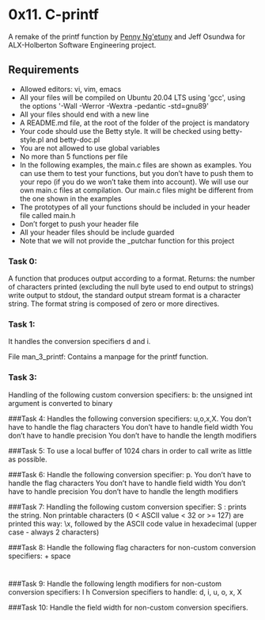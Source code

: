 # 0x11. C-printf
A remake of the printf function by [Penny Ng'etuny](https://github.com/Peinah) and Jeff Osundwa for ALX-Holberton Software Engineering project.
## Requirements

- Allowed editors: vi, vim, emacs
- All your files will be compiled on Ubuntu 20.04 LTS using 'gcc', using the options '-Wall -Werror -Wextra -pedantic -std=gnu89'
- All your files should end with a new line
- A README.md file, at the root of the folder of the project is mandatory
- Your code should use the Betty style. It will be checked using betty-style.pl and betty-doc.pl
- You are not allowed to use global variables
- No more than 5 functions per file
- In the following examples, the main.c files are shown as examples. You can use them to test your functions, but you don’t have to push them to your repo (if you do we won’t take them into account). We will use our own main.c files at compilation. Our main.c files might be different from the one shown in the examples
- The prototypes of all your functions should be included in your header file called main.h
- Don’t forget to push your header file
- All your header files should be include guarded
- Note that we will not provide the _putchar function for this project

### Task 0: 
A function that produces output according to a format.
Returns: the number of characters printed (excluding the null byte used to end output to strings)
write output to stdout, the standard output stream
format is a character string. The format string is composed of zero or more directives.

### Task 1:
It handles the conversion specifiers d and i.

File man_3_printf: Contains a manpage for the printf function.

### Task 3:
Handling of  the following custom conversion specifiers:
b: the unsigned int argument is converted to binary

###Task 4:
Handles the following conversion specifiers: u,o,x,X.
You don’t have to handle the flag characters
You don’t have to handle field width
You don’t have to handle precision
You don’t have to handle the length modifiers

###Task 5:
To use a local buffer of 1024 chars in order to call write as little as possible.

###Task 6:
Handle the following conversion specifier: p.
You don’t have to handle the flag characters
You don’t have to handle field width
You don’t have to handle precision
You don’t have to handle the length modifiers

###Task 7:
Handling  the following custom conversion specifier:
S : prints the string.
Non printable characters (0 < ASCII value < 32 or >= 127) are printed this way: \x, followed by the ASCII code value in hexadecimal (upper case - always 2 characters)

###Task 8:
Handle the following flag characters for non-custom conversion specifiers:
+
space
#

###Task 9:
Handle the following length modifiers for non-custom conversion specifiers:
l
h
Conversion specifiers to handle: d, i, u, o, x, X

###Task 10:
Handle the field width for non-custom conversion specifiers.
